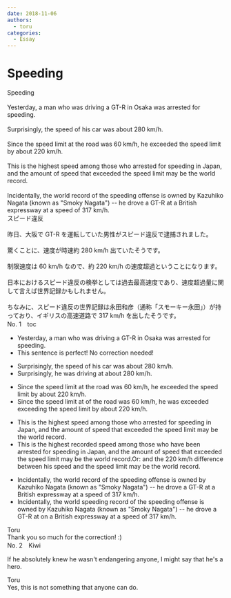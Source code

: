 ```yaml
---
date: 2018-11-06
authors:
  - toru
categories:
  - Essay
---
```


<h1 id="subject_show">Speeding</h1>
<div class="date" hidden>Nov 6, 2018 15:13</div>
<div id="post"><div id="body_show_ori">
Speeding<br/><br/>Yesterday, a man who was driving a GT-R in Osaka was arrested for speeding.<br/><br/>Surprisingly, the speed of his car was about 280 km/h.<br/><br/>Since the speed limit at the road was 60 km/h, he exceeded the speed limit by about 220 km/h.<br/><br/>This is the highest speed among those who arrested for speeding in Japan, and the amount of speed that exceeded the speed limit may be the world record.<br/><br/>Incidentally, the world record of the speeding offense is owned by Kazuhiko Nagata (known as "Smoky Nagata") -- he drove a GT-R at a British expressway at a speed of 317 km/h.
</div></div>

<!-- more -->

<div id="post_ja"><div id="body_show_mo">
スピード違反<br/><br/>昨日、大阪で GT-R を運転していた男性がスピード違反で逮捕されました。<br/><br/>驚くことに、速度が時速約 280 km/h 出ていたそうです。<br/><br/>制限速度は 60 km/h なので、約 220 km/h の速度超過ということになります。<br/><br/>日本におけるスピード違反の検挙としては過去最高速度であり、速度超過量に関して言えば世界記録かもしれません。<br/><br/>ちなみに、スピード違反の世界記録は永田和彦（通称「スモーキー永田」）が持っており、イギリスの高速道路で 317 km/h を出したそうです。
</div></div>
<div id="block"><div class="first_name"> No. 1　<span class="just_name">toc</span></div><div id="block2">
<ul class="correction_field">
<li class="incorrect">Yesterday, a man who was driving a GT-R in Osaka was arrested for speeding.</li>
<li class="corrected perfect">This sentence is perfect! No correction needed!</li>
</ul>
<ul class="correction_field">
<li class="incorrect">Surprisingly, the speed of his car was about 280 km/h.</li>
<li class="corrected correct">
Surprisingly, he was driving at about 280 km/h.
</li>
</ul>
<ul class="correction_field">
<li class="incorrect">Since the speed limit at the road was 60 km/h, he exceeded the speed limit by about 220 km/h.</li>
<li class="corrected correct">
Since the speed limit <span class="sline">at </span> <span class="f_blue">of</span> the road was 60 km/h, he <span class="f_blue">was</span> <span class="sline">exceeded</span> <span class="f_blue">exceeding</span> the speed limit by about 220 km/h.
</li>
</ul>
<ul class="correction_field">
<li class="incorrect">This is the highest speed among those who arrested for speeding in Japan, and the amount of speed that exceeded the speed limit may be the world record.</li>
<li class="corrected correct">
This is the highest <span class="f_blue">recorded </span>speed among those who <span class="f_blue">have been </span>arrested for speeding in Japan, <span class="f_red">and the amount of speed that exceeded the speed limit may be the world record.</span><span class="f_blue">Or: and the 220 km/h difference between his speed and the speed limit may be the world record. </span>
</li>
</ul>
<ul class="correction_field">
<li class="incorrect">Incidentally, the world record of the speeding offense is owned by Kazuhiko Nagata (known as "Smoky Nagata") -- he drove a GT-R at a British expressway at a speed of 317 km/h.</li>
<li class="corrected correct">
Incidentally, the world <span class="f_blue">speeding</span> record o<span class="sline">f the speeding offens</span>e is owned by Kazuhiko Nagata (known as "Smoky Nagata") -- he drove a GT-R <span class="sline">at</span> <span class="f_blue">on</span> a British expressway at a speed of 317 km/h.
</li>
</ul>
</div><div class="name"><span class="just_name">Toru</span><br>
Thank you so much for the correction! :)
</div>
</div>
<div id="block"><div class="first_name"> No. 2　<span class="just_name">Kiwi</span></div><div id="block2">
<p class="comment_small">
 If he absolutely knew he wasn't endangering anyone, I might say that he's a hero.
</p>

</div><div class="name"><span class="just_name">Toru</span><br>
Yes, this is not something that anyone can do.
</div>
</div>

